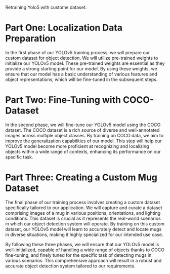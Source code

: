 Retraining Yolo5 with custome dataset.

# Part One: Localization Data Preparation

In the first phase of our YOLOv5 training process, we will prepare our custom dataset for object detection. We will utilize pre-trained weights to initialize our YOLOv5 model. These pre-trained weights are essential as they provide a strong starting point for our model. By using these weights, we ensure that our model has a basic understanding of various features and object representations, which will be fine-tuned in the subsequent steps.

# Part Two: Fine-Tuning with COCO-Dataset

In the second phase, we will fine-tune our YOLOv5 model using the COCO dataset. The COCO dataset is a rich source of diverse and well-annotated images across multiple object classes. By training on COCO data, we aim to improve the generalization capabilities of our model. This step will help our YOLOv5 model become more proficient at recognizing and localizing objects within a wide range of contexts, enhancing its performance on our specific task.

# Part Three: Creating a Custom Mug Dataset

The final phase of our training process involves creating a custom dataset specifically tailored to our application. We will capture and curate a dataset comprising images of a mug in various positions, orientations, and lighting conditions. This dataset is crucial as it represents the real-world scenarios in which our object detection system will operate. By training on this custom dataset, our YOLOv5 model will learn to accurately detect and locate mugs in diverse situations, making it highly specialized for our intended use case.

By following these three phases, we will ensure that our YOLOv5 model is well-initialized, capable of handling a wide range of objects thanks to COCO fine-tuning, and finely tuned for the specific task of detecting mugs in various scenarios. This comprehensive approach will result in a robust and accurate object detection system tailored to our requirements.



